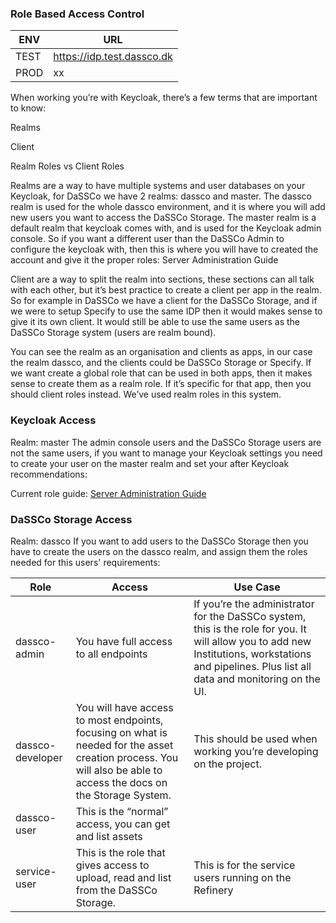 ### Role Based Access Control


| ENV | URL | 
|--|--|
| TEST | https://idp.test.dassco.dk  |
| PROD | xx |

When working you’re with Keycloak, there’s a few terms that are important to know:

Realms

Client

Realm Roles vs Client Roles

 

Realms are a way to have multiple systems and user databases on your Keycloak, for DaSSCo we have 2 realms: dassco and master. The dassco realm is used for the whole dassco environment, and it is where you will add new users you want to access the DaSSCo Storage. The master realm is a default realm that keycloak comes with, and is used for the Keycloak admin console. So if you want a different user than the DaSSCo Admin to configure the keycloak with, then this is where you will have to created the account and give it the proper roles: Server Administration Guide 

Client are a way to split the realm into sections, these sections can all talk with each other, but it’s best practice to create a client per app in the realm. So for example in DaSSCo we have a client for the DaSSCo Storage, and if we were to setup Specify to use the same IDP then it would makes sense to give it its own client. It would still be able to use the same users as the DaSSCo Storage system (users are realm bound).

You can see the realm as an organisation and clients as apps, in our case the realm dassco, and the clients could be DaSSCo Storage or Specify. If we want create a global role that can be used in both apps, then it makes sense to create them as a realm role. If it’s specific for that app, then you should client roles instead. We’ve used realm roles in this system.

### Keycloak Access
Realm: master
The admin console users and the DaSSCo Storage users are not the same users, if you want to manage your Keycloak settings you need to create your user on the master realm and set your after Keycloak recommendations:

Current role guide:  [Server Administration Guide](https://www.keycloak.org/docs/latest/server_admin/#_admin_permissions) 

### DaSSCo Storage Access
Realm: dassco
If you want to add users to the DaSSCo Storage then you have to create the users on the dassco realm, and assign them the roles needed for this users' requirements:

| Role | Access | Use Case | 
|--|--|--|  
| dassco-admin | You have full access to all endpoints | If you’re the administrator for the DaSSCo system, this is the role for you. It will allow you to add new Institutions, workstations and pipelines. Plus list all data and monitoring on the UI. |
| dassco-developer | You will have access to most endpoints, focusing on what is needed for the asset creation process. You will also be able to access the docs on the Storage System. | This should be used when working you’re developing on the project. |
| dassco-user | This is the “normal” access, you can get and list assets |
| service-user | This is the role that gives access to upload, read and list from the DaSSCo Storage. | This is for the service users running on the Refinery |

